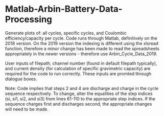# Matlab-Arbin-Battery-Data-Processing
Generate plots of: all cycles, specific cycles, and Coulombic efficiency/capacity per cycle. Code runs through Matlab, definitively on the 2018 version. On the 2019 version the indexing is different using the xlsread function, therefore a minor change has been made to read the spreadsheets appropriately in the newer versions - therefore use Arbin_Cycle_Data_2019.

User inputs of filepath, channel number (found in default filepath typically), and current density (for calculation of specific gravimetric capacity) are required for the code to run correctly. These inputs are promted through dialogue boxes.

Note: Code implies that steps 2 and 4 are discharge and charge in the cycle sequence respectively. To change, alter the equalities of the step indices (si, si1, si2, and si3) from lines 61-110 to the appropriate step indices. If the sequence charges first and discharges second, the appropriate changes will need to be made.
